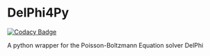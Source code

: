 # DelPhi4Py

[![Codacy Badge](https://api.codacy.com/project/badge/Grade/94bbb06a600f4a4da15cd2572defb37f)](https://app.codacy.com/app/pedrishi/DelPhi4Py?utm_source=github.com&utm_medium=referral&utm_content=mms-fcul/DelPhi4Py&utm_campaign=Badge_Grade_Dashboard)

A python wrapper for the Poisson-Boltzmann Equation solver DelPhi

